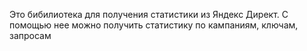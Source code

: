 Это бибилиотека для получения статистики из Яндекс Директ.
С помощью нее можно получить статистику по кампаниям, ключам, запросам